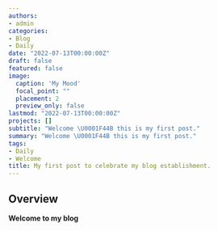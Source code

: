 ```yaml
---
authors:
- admin
categories:
- Blog
- Daily
date: "2022-07-13T00:00:00Z"
draft: false
featured: false
image:
  caption: 'My Mood'
  focal_point: ""
  placement: 2
  preview_only: false
lastmod: "2022-07-13T00:00:00Z"
projects: []
subtitle: "Welcome \U0001F44B this is my first post."
summary: "Welcome \U0001F44B this is my first post."
tags:
- Daily
- Welcome
title: My first post to celebrate my blog establishment.
---
```


## Overview



 **Welcome to my blog** 


